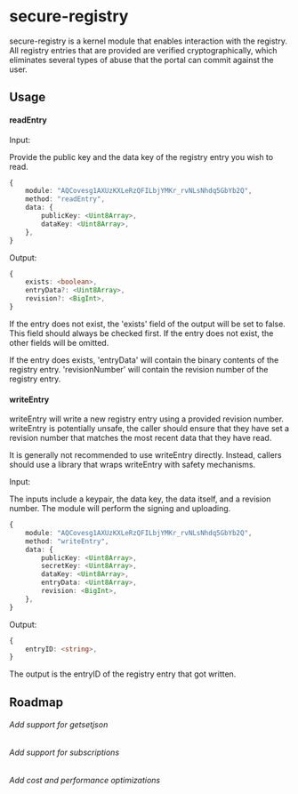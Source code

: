 # secure-registry

secure-registry is a kernel module that enables interaction with the registry.
All registry entries that are provided are verified cryptographically, which
eliminates several types of abuse that the portal can commit against the user.

## Usage

#### readEntry

Input:

Provide the public key and the data key of the registry entry you wish to read.

```ts
{
	module: "AQCovesg1AXUzKXLeRzQFILbjYMKr_rvNLsNhdq5GbYb2Q",
	method: "readEntry",
	data: {
		publicKey: <Uint8Array>,
		dataKey: <Uint8Array>,
	},
}
```

Output:

```ts
{
	exists: <boolean>,
	entryData?: <Uint8Array>,
	revision?: <BigInt>,
}
```

If the entry does not exist, the 'exists' field of the output will be set to
false. This field should always be checked first. If the entry does not exist,
the other fields will be omitted.

If the entry does exists, 'entryData' will contain the binary contents of the
registry entry. 'revisionNumber' will contain the revision number of the
registry entry.

#### writeEntry

writeEntry will write a new registry entry using a provided revision number.
writeEntry is potentially unsafe, the caller should ensure that they have set a
revision number that matches the most recent data that they have read.

It is generally not recommended to use writeEntry directly. Instead, callers
should use a library that wraps writeEntry with safety mechanisms.

Input:

The inputs include a keypair, the data key, the data itself, and a revision
number. The module will perform the signing and uploading.

```ts
{
	module: "AQCovesg1AXUzKXLeRzQFILbjYMKr_rvNLsNhdq5GbYb2Q",
	method: "writeEntry",
	data: {
		publicKey: <Uint8Array>,
		secretKey: <Uint8Array>,
		dataKey: <Uint8Array>,
		entryData: <Uint8Array>,
		revision: <BigInt>,
	},
}
```

Output:

```ts
{
	entryID: <string>,
}
```

The output is the entryID of the registry entry that got written.

## Roadmap

###### Add support for getsetjson

###### Add support for subscriptions

###### Add cost and performance optimizations
